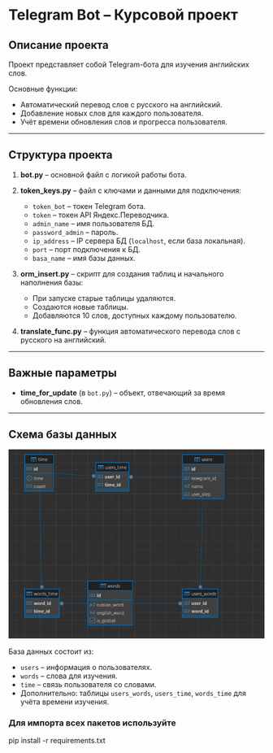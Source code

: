 # Telegram Bot – Курсовой проект

## Описание проекта
Проект представляет собой Telegram-бота для изучения английских слов.

Основные функции:
- Автоматический перевод слов с русского на английский.
- Добавление новых слов для каждого пользователя.
- Учёт времени обновления слов и прогресса пользователя.

---

## Структура проекта

1. **bot.py** – основной файл с логикой работы бота.  
2. **token_keys.py** – файл с ключами и данными для подключения:
   - `token_bot` – токен Telegram бота.  
   - `token` – токен API Яндекс.Переводчика.  
   - `admin_name` – имя пользователя БД.  
   - `password_admin` – пароль.  
   - `ip_address` – IP сервера БД (`localhost`, если база локальная).  
   - `port` – порт подключения к БД.  
   - `basa_name` – имя базы данных.  

3. **orm_insert.py** – скрипт для создания таблиц и начального наполнения базы:
   - При запуске старые таблицы удаляются.  
   - Создаются новые таблицы.  
   - Добавляются 10 слов, доступных каждому пользователю.  

4. **translate_func.py** – функция автоматического перевода слов с русского на английский.

---

## Важные параметры
- **time_for_update** (в `bot.py`) – объект, отвечающий за время обновления слов.

---

## Схема базы данных

![Схема БД](schame/schm.png)

База данных состоит из:  
- `users` – информация о пользователях.  
- `words` – слова для изучения.  
- `time` – связь пользователя со словами.  
- Дополнительно: таблицы `users_words`, `users_time`, `words_time` для учёта времени изучения.

### Для импорта всех пакетов используйте 

pip install -r requirements.txt